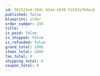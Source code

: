 ```yaml
---
id: 561515ed-194c-43a4-b939-f1543a794ecb
published: false
blueprint: order
order_number: 294
title: ' '
is_paid: false
is_shipped: false
is_refunded: false
grand_total: 2800
items_total: 2800
tax_total: 0
shipping_total: 0
coupon_total: 0
---
```

